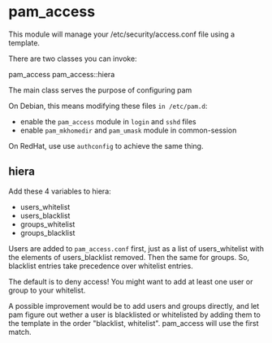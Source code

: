 # pam_access

This module will manage your /etc/security/access.conf file using a template.

There are two classes you can invoke:

  pam_access
  pam_access::hiera

The main class serves the purpose of configuring pam

On Debian, this means modifying these files `in /etc/pam.d`:

* enable the `pam_access` module in `login` and `sshd` files
* enable `pam_mkhomedir` and `pam_umask` module in common-session

On RedHat, use use `authconfig` to achieve the same thing.

## hiera

Add these 4 variables to hiera:
* users_whitelist
* users_blacklist
* groups_whitelist
* groups_blacklist

Users are added to `pam_access.conf` first, just as a list of users_whitelist
with the elements of users_blacklist removed. Then the same for groups. So,
blacklist entries take precedence over whitelist entries.

The default is to deny access! You might want to add at least one user or group to your whitelist.

A possible improvement would be to add users and groups directly, and let pam
figure out wether a user is blacklisted or whitelisted by adding them to the
template in the order "blacklist, whitelist". pam_access will use the first
match. 
